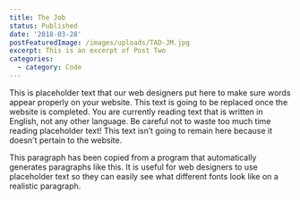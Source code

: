 ```yaml
---
title: The Job
status: Published
date: '2018-03-28'
postFeaturedImage: /images/uploads/TAD-JM.jpg
excerpt: This is an excerpt of Post Two
categories:
  - category: Code
---
```

This is placeholder text that our web designers put here to make sure words appear properly on your website. This text is going to be replaced once the website is completed. You are currently reading text that is written in English, not any other language. Be careful not to waste too much time reading placeholder text! This text isn’t going to remain here because it doesn't pertain to the website.

This paragraph has been copied from a program that automatically generates paragraphs like this. It is useful for web designers to use placeholder text so they can easily see what different fonts look like on a realistic paragraph.
